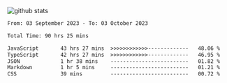 
![github stats](https://github-readme-stats.vercel.app/api?username=realmahd1&show_icons=true&theme=codeSTACKr&hide_rank=true&count_private=true)

<!--START_SECTION:waka-->

```txt
From: 03 September 2023 - To: 03 October 2023

Total Time: 90 hrs 25 mins

JavaScript       43 hrs 27 mins  >>>>>>>>>>>>-------------   48.06 %
TypeScript       42 hrs 27 mins  >>>>>>>>>>>>-------------   46.95 %
JSON             1 hr 38 mins    -------------------------   01.82 %
Markdown         1 hr 5 mins     -------------------------   01.21 %
CSS              39 mins         -------------------------   00.72 %
```

<!--END_SECTION:waka-->
